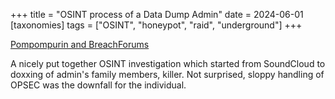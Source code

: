 +++
title = "OSINT process of a Data Dump Admin"
date = 2024-06-01
[taxonomies]
tags = ["OSINT", "honeypot", "raid", "underground"]
+++

[Pompompurin and BreachForums](https://arden22.substack.com/p/pompompurin-and-breachforums)

A nicely put together OSINT investigation which started from SoundCloud to doxxing of admin's family members, killer. Not surprised, sloppy handling of OPSEC was the downfall for the individual.